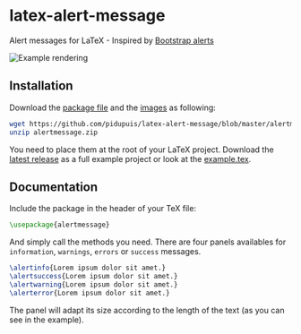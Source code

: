 # latex-alert-message
Alert messages for LaTeX - Inspired by [Bootstrap alerts](http://www.w3schools.com/bootstrap/bootstrap_alerts.asp)

![Example rendering](https://github.com/pidupuis/latex-alert-message/blob/master/panels.png)

## Installation

Download the [package file](https://raw.githubusercontent.com/pidupuis/latex-alert-message/master/alertmessage.sty) and the [images](https://github.com/pidupuis/latex-alert-message/tree/master/img) as following:

```bash
wget https://github.com/pidupuis/latex-alert-message/blob/master/alertmessage.zip?raw=true
unzip alertmessage.zip
```

You need to place them at the root of your LaTeX project. Download the [latest release](https://github.com/pidupuis/latex-alert-message/releases/tag/v1.0) as a full example project or look at the [example.tex](https://github.com/pidupuis/latex-alert-message/blob/master/example.tex).

## Documentation

Include the package in the header of your TeX file:
```tex
\usepackage{alertmessage}
```

And simply call the methods you need. There are four panels availables for `information`, `warnings`, `errors` or `success` messages. 

```tex
\alertinfo{Lorem ipsum dolor sit amet.}
\alertsuccess{Lorem ipsum dolor sit amet.}
\alertwarning{Lorem ipsum dolor sit amet.}
\alerterror{Lorem ipsum dolor sit amet.}
```

The panel will adapt its size according to the length of the text (as you can see in the example).
